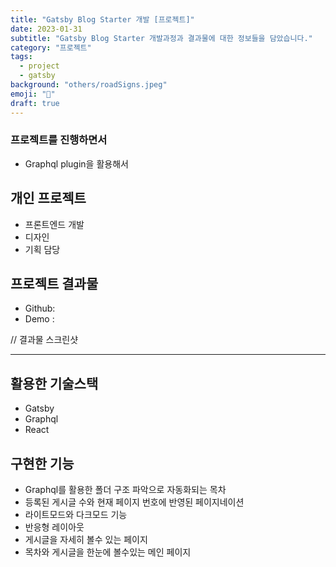 ```yaml
---
title: "Gatsby Blog Starter 개발 [프로젝트]"
date: 2023-01-31
subtitle: "Gatsby Blog Starter 개발과정과 결과물에 대한 정보들을 담았습니다."
category: "프로젝트"
tags:
  - project
  - gatsby
background: "others/roadSigns.jpeg"
emoji: "🤔"
draft: true
---
```


### 프로젝트를 진행하면서

- Graphql plugin을 활용해서

## 개인 프로젝트 

- 프론트엔드 개발
- 디자인
- 기획 담당

## 프로젝트 결과물

- Github:
- Demo :

// 결과물 스크린샷 

---

## 활용한 기술스택

- Gatsby
- Graphql
- React

## 구현한 기능

- Graphql를 활용한 폴더 구조 파악으로 자동화되는 목차
- 등록된 게시글 수와 현재 페이지 번호에 반영된 페이지네이션
- 라이트모드와 다크모드 기능
- 반응형 레이아웃
- 게시글을 자세히 볼수 있는 페이지
- 목차와 게시글을 한눈에 볼수있는 메인 페이지
